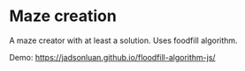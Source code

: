 # Maze creation

A maze creator with at least a solution. Uses foodfill algorithm.

Demo: <https://jadsonluan.github.io/floodfill-algorithm-js/>